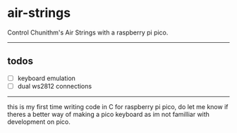 # air-strings
Control Chunithm's Air Strings with a raspberry pi pico.

---
## todos

* [ ] keyboard emulation
* [ ] dual ws2812 connections

---

this is my first time writing code in C for raspberry pi pico, do let me know if theres a better way of making a pico keyboard as im not familliar with development on pico.
